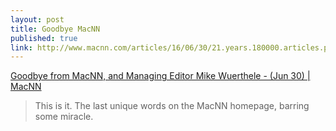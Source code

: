 ```yaml
---
layout: post
title: Goodbye MacNN
published: true
link: http://www.macnn.com/articles/16/06/30/21.years.180000.articles.personally.four.years.and.five.million.words.134776/
---
```


[Goodbye from MacNN, and Managing Editor Mike Wuerthele - (Jun 30) | MacNN](http://www.macnn.com/articles/16/06/30/21.years.180000.articles.personally.four.years.and.five.million.words.134776/)

>This is it. The last unique words on the MacNN homepage, barring some miracle.
